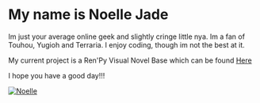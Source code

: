 # My name is Noelle Jade

Im just your average online geek and slightly cringe little nya.
Im a fan of Touhou, Yugioh and Terraria.
I enjoy coding, though im not the best at it.

My current project is a Ren'Py Visual Novel Base which can be found [Here](https://github.com/dualfighter1/Renpy-VN-Template)

I hope you have a good day!!!

[![Noelle](https://dualfighter1.github.io/images/logo.png)](https://dualfighter1.github.io/)
